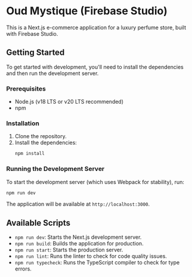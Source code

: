 # Oud Mystique (Firebase Studio)

This is a Next.js e-commerce application for a luxury perfume store, built with Firebase Studio.

## Getting Started

To get started with development, you'll need to install the dependencies and then run the development server.

### Prerequisites

- Node.js (v18 LTS or v20 LTS recommended)
- npm

### Installation

1. Clone the repository.
2. Install the dependencies:
   ```bash
   npm install
   ```

### Running the Development Server

To start the development server (which uses Webpack for stability), run:

```bash
npm run dev
```

The application will be available at `http://localhost:3000`.

## Available Scripts

- `npm run dev`: Starts the Next.js development server.
- `npm run build`: Builds the application for production.
- `npm run start`: Starts the production server.
- `npm run lint`: Runs the linter to check for code quality issues.
- `npm run typecheck`: Runs the TypeScript compiler to check for type errors.
